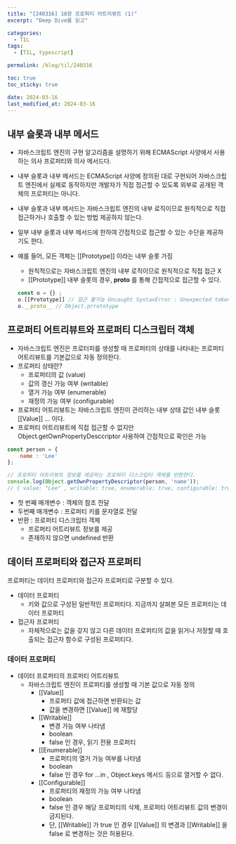 ```yaml
---
title: "[240316] 16장 프로퍼티 어트리뷰트 (1)"
excerpt: "Deep Dive를 읽고"

categories:
  - TIL
tags:
  - [TIL, typescript]

permalink: /blog/til/240316

toc: true
toc_sticky: true

date: 2024-03-16
last_modified_at: 2024-03-16
---
```


 ## 내부 슬롯과 내부 메서드

- 자바스크립트 엔진의 구현 알고리즘을 설명하기 위해 ECMAScript 사양에서 사용하는 의사 프로퍼티와 의사 메서드다.
- 내부 슬롯과 내부 메서드는 ECMAScript 사양에 정의된 대로 구현되어 자바스크립트 엔진에서 실제로 동작하지만 개발자가 직접 접근할 수 있도록 외부로 공개된 객체의 프로퍼티는 아니다.
- 내부 슬롯과 내부 메서드는 자바스크립트 엔진의 내부 로직이므로 원칙적으로 직접 접근하거나 호출할 수 있는 방법 제공하지 않는다.
- 일부 내부 슬롯과 내부 메서드에 한하여 간접적으로 접근할 수 있는 수단을 제공하기도 한다.
- 예를 들어, 모든 객체는 [[Prototype]] 이라는 내부 슬롯 가짐
    - 원칙적으로는 자바스크립트 엔진의 내부 로직이므로 원칙적으로 직접 접근 X
    - [[Prototype]] 내부 슬롯의 경우, __proto__ 를 통해 간접적으로 접근할 수 있다.
    
    ```jsx
    const o = {} ; 
    o.[[Prototype]] // 접근 불가능 Uncaught SyntaxError : Unexpected token
    o.__proto__ // Object.prrototype
    ```
    

## 프로퍼티 어트리뷰트와 프로퍼티 디스크립터 객체

- 자바스크립트 엔진은 프로터피를 생성할 때 프로퍼티의 상태를 나타내는 프로퍼티 어트리뷰트를 기본값으로 자동 정의한다.
- 프로퍼티 상태란?
    - 프로퍼티의 값 (value)
    - 값의 갱신 가능 여부 (writable)
    - 열거 가능 여부 (enumerable)
    - 재정의 가능 여부 (configurable)
- 프로퍼티 어트리뷰트는 자바스크립트 엔진이 관리하는 내부 상태 값인 내부 슬롯 [[Value]] … 이다.
- 프로퍼티 어트리뷰트에 직접 접근할 수 없지만 Object.getOwnPropertyDesccriptor 사용하여 간접적으로 확인은 가능

```jsx
const person = { 
	name : 'Lee'
}; 

// 프로퍼티 어트리뷰트 정보를 제공하는 프로퍼티 디스크립터 객체를 반환한다.
console.log(Object.getOwnPropertyDescriptor(person, 'name'));
// { value: "Lee" , writable: true, enumerable: true, configurable: true}
```

- 첫 번째 매개변수 : 객체의 참조 전달
- 두번째 매개변수 : 프로퍼티 키를 문자열로 전달
- 반환 : 프로퍼티 디스크립터 객체
    - 프로퍼티 어트리뷰트 정보를 제공
    - 존재하지 않으면 undefined 반환

## 데이터 프로퍼티와 접근자 프로퍼티

프로퍼티는 데이터 프로퍼티와 접근자 프로퍼티로 구분할 수 있다.

- 데이터 프로퍼티
    - 키와 값으로 구성된 일반적인 프로퍼티다. 지금까지 살펴본 모든 프로퍼티는 데이터 프로퍼티
- 접근자 프로퍼티
    - 자체적으로는 값을 갖지 않고 다른 데이터 프로퍼티의 값을 읽거나 저장할 때 호출되는 접근자 함수로 구성된 프로퍼티다.

### 데이터 프로퍼티

- 데이터 프로퍼티의 프로퍼티 어트리뷰트
    - 자바스크립트 엔진이 프로퍼티를 생성할 때 기본 값으로 자동 정의
        - [[Value]]
            - 프로퍼티 값에 접근하면 반환되는 값
            - 값을 변경하면 [[Value]] 에 재할당
        - [[Writable]]
            - 변경 가능 여부 나타냄
            - boolean
            - false 인 경우, 읽기 전용 프로퍼티
        - [[Enumerable]]
            - 프로퍼티의 열거 가능 여부를 나타냄
            - boolean
            - false 인 경우 for …in , Object.keys 메서드 등으로 열거할 수 없다.
        - [[Configurable]]
            - 프로퍼티의 재정의 가능 여부 나타냄
            - boolean
            - false 인 경우 해당 프로퍼티의 삭제, 프로퍼티 어트리뷰트 값의 변경이 금지된다.
            - 단, [[Writable]] 가 true 인 경우 [[Value]] 의 변경과 [[Writable]] 을 false 로 변경하는 것은 허용된다.